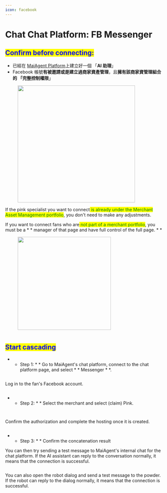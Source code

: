 ```yaml
---
icon: facebook
---
```


# Chat Chat Platform: FB Messenger

## <mark style="color:blue;">Confirm before connecting:</mark>

* 已經在 [MaiAgent Platform](https://admin.maiagent.ai/)上建立好一個 「**AI 助理**」
* Facebook 帳號**有被邀請或是建立過商家資產管理**，且**擁有該商家資管理組合的 「完整控制權限**」

<figure><img src="../.gitbook/assets/image (2) (1) (1) (1).png" alt="" width="375"><figcaption></figcaption></figure>

If the pink specialist you want to connect<mark style="color:green;"> is already under the Merchant Asset Management portfolio</mark>, you don't need to make any adjustments.

If you want to connect fans who are<mark style="color:green;"> not part of a merchant portfolio</mark>, you must be a * * manager of that page and have full control of the full page. * *

<figure><img src="../.gitbook/assets/image (1) (1) (1) (1) (1) (1).png" alt="" width="298"><figcaption></figcaption></figure>

<figure><img src="../.gitbook/assets/image (12) (1).png" alt=""><figcaption></figcaption></figure>

## <mark style="color:blue;">Start cascading</mark>

* * Step 1: * * Go to MaiAgent's chat platform, connect to the chat platform page, and select * * Messenger * *.

<figure><img src="../.gitbook/assets/image (4) (1) (1).png" alt=""><figcaption></figcaption></figure>

Log in to the fan's Facebook account.

<figure><img src="../.gitbook/assets/image (5) (1) (1).png" alt=""><figcaption></figcaption></figure>

* * Step 2: * * Select the merchant and select (claim) Pink.

<figure><img src="../.gitbook/assets/image (6) (1).png" alt=""><figcaption></figcaption></figure>

<figure><img src="../.gitbook/assets/image (7) (1).png" alt=""><figcaption></figcaption></figure>

Confirm the authorization and complete the hosting once it is created.

<figure><img src="../.gitbook/assets/image (13) (1).png" alt=""><figcaption></figcaption></figure>

* * Step 3: * * Confirm the concatenation result

You can then try sending a test message to MaiAgent's internal chat for the chat platform. If the AI assistant can reply to the conversation normally, it means that the connection is successful.

<figure><img src="../.gitbook/assets/image (14) (1).png" alt=""><figcaption></figcaption></figure>

You can also open the robot dialog and send a test message to the powder. If the robot can reply to the dialog normally, it means that the connection is successful.

<figure><img src="../.gitbook/assets/image (10) (1).png" alt=""><figcaption></figcaption></figure>